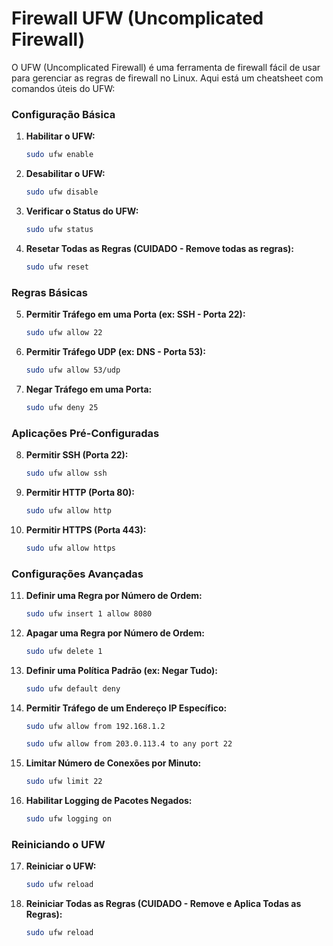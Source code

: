 # Firewall UFW (Uncomplicated Firewall)

O UFW (Uncomplicated Firewall) é uma ferramenta de firewall fácil de usar para gerenciar as regras de firewall no Linux. Aqui está um cheatsheet com comandos úteis do UFW:

### Configuração Básica

1. **Habilitar o UFW:**

   ```bash
   sudo ufw enable
   ```

2. **Desabilitar o UFW:**

   ```bash
   sudo ufw disable
   ```

3. **Verificar o Status do UFW:**

   ```bash
   sudo ufw status
   ```

4. **Resetar Todas as Regras (CUIDADO - Remove todas as regras):**

   ```bash
   sudo ufw reset
   ```

### Regras Básicas

5. **Permitir Tráfego em uma Porta (ex: SSH - Porta 22):**

   ```bash
   sudo ufw allow 22
   ```

6. **Permitir Tráfego UDP (ex: DNS - Porta 53):**

   ```bash
   sudo ufw allow 53/udp
   ```

7. **Negar Tráfego em uma Porta:**

   ```bash
   sudo ufw deny 25
   ```

### Aplicações Pré-Configuradas

8. **Permitir SSH (Porta 22):**

    ```bash
    sudo ufw allow ssh
    ```

9. **Permitir HTTP (Porta 80):**

    ```bash
    sudo ufw allow http
    ```

10. **Permitir HTTPS (Porta 443):**

    ```bash
    sudo ufw allow https
    ```

### Configurações Avançadas

11. **Definir uma Regra por Número de Ordem:**

    ```bash
    sudo ufw insert 1 allow 8080
    ```

12. **Apagar uma Regra por Número de Ordem:**

    ```bash
    sudo ufw delete 1
    ```

13. **Definir uma Política Padrão (ex: Negar Tudo):**

    ```bash
    sudo ufw default deny
    ```

14. **Permitir Tráfego de um Endereço IP Específico:**

    ```bash
    sudo ufw allow from 192.168.1.2
    ```

    ```bash
    sudo ufw allow from 203.0.113.4 to any port 22
    ```
    
15. **Limitar Número de Conexões por Minuto:**

    ```bash
    sudo ufw limit 22
    ```

16. **Habilitar Logging de Pacotes Negados:**

    ```bash
    sudo ufw logging on
    ```

### Reiniciando o UFW

17. **Reiniciar o UFW:**

    ```bash
    sudo ufw reload
    ```

18. **Reiniciar Todas as Regras (CUIDADO - Remove e Aplica Todas as Regras):**

    ```bash
    sudo ufw reload
    ```